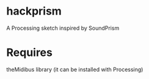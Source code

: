 hackprism
=========

A Processing sketch inspired by SoundPrism

Requires
=========

theMidibus library (it can be installed with Processing)
